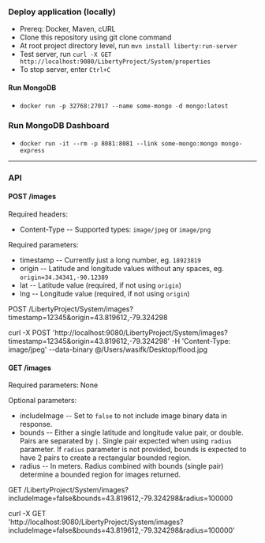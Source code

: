 ### Deploy application (locally)
- Prereq: Docker, Maven, cURL
- Clone this repository using git clone command
- At root project directory level, run `mvn install liberty:run-server`
- Test server, run `curl -X GET http://localhost:9080/LibertyProject/System/properties`
- To stop server, enter `Ctrl+C`

#### Run MongoDB
- `docker run -p 32768:27017 --name some-mongo -d mongo:latest`

### Run MongoDB Dashboard
- `docker run -it --rm -p 8081:8081 --link some-mongo:mongo mongo-express`

---

### API

#### POST /images

Required headers:
- Content-Type -- Supported types: `image/jpeg` or `image/png`

Required parameters: 
- timestamp -- Currently just a long number, eg. `18923819`
- origin -- Latitude and longitude values without any spaces, eg. `origin=34.34341,-90.12389`
- lat -- Latitude value (required, if not using `origin`)
- lng -- Longitude value (required, if not using `origin`)

POST /LibertyProject/System/images?timestamp=12345&origin=43.819612,-79.324298

curl -X POST   'http://localhost:9080/LibertyProject/System/images?timestamp=12345&origin=43.819612,-79.324298'   -H 'Content-Type: image/jpeg'   --data-binary @/Users/wasifk/Desktop/flood.jpg

#### GET /images

Required parameters: None

Optional parameters:
- includeImage -- Set to `false` to not include image binary data in response.
- bounds -- Either a single latitude and longitude value pair, or double. Pairs are separated by `|`. Single pair expected when using `radius` parameter. If `radius` parameter is not provided, bounds is expected to have 2 pairs to create a rectangular bounded region.
- radius -- In meters. Radius combined with bounds (single pair) determine a bounded region for images returned.

GET /LibertyProject/System/images?includeImage=false&bounds=43.819612,-79.324298&radius=100000

curl -X GET \
  'http://localhost:9080/LibertyProject/System/images?includeImage=false&bounds=43.819612,-79.324298&radius=100000'

